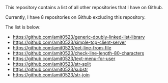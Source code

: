 This repository contains a list of all other repositories that I have on Github.

Currently, I have 8 repositories on Github excluding this repository.

The list is below:

* https://github.com/amit0523/generic-doubly-linked-list-library
* https://github.com/amit0523/simple-tcp-client-server
* https://github.com/amit0523/get-line-from-file
* https://github.com/amit0523/check-line-length-80-characters
* https://github.com/amit0523/text-menu-for-user
* https://github.com/amit0523/str-split
* https://github.com/amit0523/substr
* https://github.com/amit0523/str-join
